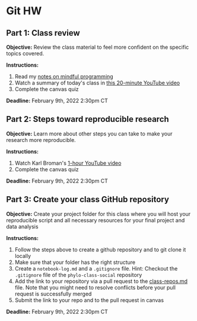 # Git HW

## Part 1: Class review

**Objective:** Review the class material to feel more confident on the specific topics covered.

**Instructions:**

1. Read my [notes on mindful programming](https://github.com/crsl4/mindful-programming/blob/master/lecture.md)
2. Watch a summary of today's class in [this 20-minute YouTube video](https://www.youtube.com/watch?v=7KCqpL0cde8)
3. Complete the canvas quiz

**Deadline:** February 9th, 2022 2:30pm CT

## Part 2: Steps toward reproducible research

**Objective:** Learn more about other steps you can take to make your research more reproducible.

**Instructions:** 

1. Watch Karl Broman's [1-hour YouTube video](https://www.youtube.com/watch?v=rNQ-RlG3JnQ)
2. Complete the canvas quiz

**Deadline:** February 9th, 2022 2:30pm CT

## Part 3: Create your class GitHub repository

**Objective:** Create your project folder for this class where you will host your reproducible script and all necessary resources for your final project and data analysis

**Instructions:** 

1. Follow the steps above to create a github repository and to git clone it locally
2. Make sure that your folder has the right structure
3. Create a `notebook-log.md` and a `.gitignore` file. Hint: Checkout the `.gitignore` file of the `phylo-class-social` repository
4. Add the link to your repository via a pull request to the [class-repos.md](https://github.com/crsl4/phylogenetics-class/blob/master/exercises/class-repos.md) file. Note that you might need to resolve conflicts before your pull request is successfully merged
5. Submit the link to your repo and to the pull request in canvas

**Deadline:** February 9th, 2022 2:30pm CT
